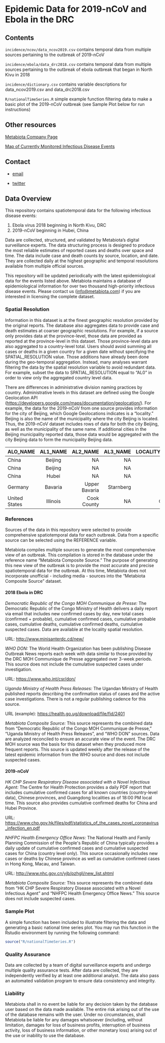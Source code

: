 # Epidemic Data for 2019-nCoV and Ebola in the DRC

## Contents

`incidence/ncov/data_ncov2019.csv` contains temporal data from multiple sources pertaining to the outbreak of 2019-nCoV

`incidence/ebola/data_drc2018.csv` contains temporal data from multiple sources pertaining to the outbreak of ebola outbreak that began in North Kivu in 2018

`incidence/dictionary.csv` contains variable descriptions for data_ncov2019.csv and data_drc2018.csv

`R/nationalTimeSeries.R` simple example function filtering data to make a basic plot of the 2019-nCoV outbreak (see Sample Plot below for run instructions)



## Other resources

[Metabiota Company Page](http://metabiota.com/)

[Map of Currently Monitored Infectious Disease Events](https://www.epidemictracker.com/)



## Contact

- [email](info@metabiota.com)

- [twitter](https://twitter.com/metabiota)



## Data Overview

This repository contains spatiotemporal data for the following infectious disease events:

1. Ebola virus 2018 beginning in North Kivu, DRC
2. 2019-nCoV beginning in Hubei, China

Data are collected, structured, and validated by Metabiota’s digital surveillance experts. The data structuring process is designed to produce the most reliable estimates of reported cases and deaths over space and time. The data include case and death counts by source, location, and date. They are collected daily at the highest geographic and temporal resolutions available from multiple official sources. 

This repository will be updated periodically with the latest epidemiological data for the events listed above. Metabiota maintains a database of epidemiological information for over two thousand high-priority infectious disease events. Please contact us (info@metabiota.com) if you are interested in licensing the complete dataset.



### Spatial Resolution

Information in this dataset is at the finest geographic resolution provided by the original reports. The database also aggregates data to provide case and death estimates at coarser geographic resolutions. For example, if a source only provides data at the province-level, those data are provided as reported at the province-level in this dataset. Those province-level data are also aggregated to a country-level total. Users should avoid summing all cases or deaths in a given country for a given date without specifying the SPATIAL_RESOLUTION value. Those additions have already been done during the geo-temporal aggregation. Instead, many analyses warrant filtering the data by the spatial resolution variable to avoid redundant data. For example, subset the data to SPATIAL_RESOLUTION equal to “AL0” in order to view only the aggregated country level data.

There are differences in administrative division naming practices by country. Administrative levels in this dataset are defined using the Google Geolocation API (https://developers.google.com/maps/documentation/geolocation/). For example, the data for the 2019-nCoV from one source provides information for the city of Beijing, which Google Geolocations indicates is a “locality.” Beijing is also the name of the municipality where the city Beijing is located. Thus, the 2019-nCoV dataset includes rows of data for both the city Beijing, as well as the municipality of the same name. If additional cities in the Beijing municipality reported data, those data would be aggregated with the city Beijing data to form the municipality Beijing data.

| ALO_NAME      | AL1_NAME      | AL2_NAME      | AL3_NAME  | LOCALITY_NAME |
| ------------- |:-------------:| -------------:| ---------:|--------------:|
| China         | Beijing       | NA            | NA        | Beijing       |
| China         | Beijing       | NA            | NA        | NA            |
| China         | Hubei         | NA            | NA        | Wuhan         |
| Germany       | Bavaria       | Upper Bavaria | Starnberg | NA            |
| United States | Illinois      | Cook County   | NA        | Chicago       |



### References

Sources of the data in this repository were selected to provide comprehensive spatiotemporal data for each outbreak. Data from a specific source can be selected using the REFERENCE variable.

Metabiota compiles multiple sources to generate the most comprehensive view of an outbreak. This compilation is stored in the database under the reference name “Metabiota Composite Source.” The purpose of generating this new view of the outbreak is to provide the most accurate and precise spatiotemporal data for the outbreak. At this time, Metabiota does not incorporate unofficial - including media - sources into the “Metabiota Composite Source” dataset.

#### 2018 Ebola in DRC

*Democratic Republic of the Congo MOH Communique de Presse:* The Democratic Republic of the Congo Ministry of Health delivers a daily report via email that includes new confirmed cases by day, new total cases (confirmed + probable), cumulative confirmed cases, cumulative probable cases, cumulative deaths, cumulative confirmed deaths, cumulative suspected cases. Data are available at the locality spatial resolution.

URL: http://www.minisanterdc.cd/new/

*WHO DON:* The World Health Organization has been publishing Disease Outbreak News reports each week with data similar to those provided by the DRC MOH Communique de Presse aggregated over 3-week periods. This source does not include the cumulative suspected cases under investigation.

URL: https://www.who.int/csr/don/

*Uganda Ministry of Health Press Releases:* The Ugandan Ministry of Health published reports describing the confirmation status of cases and the active case investigations. There is not a regular publishing cadence for this source.

URL (example): https://health.go.ug/download/file/fid/2401

*Metabiota Composite Source:* This source represents the combined data from “Democratic Republic of the Congo MOH Communique de Presse,” “Uganda Ministry of Health Press Releases”, and “WHO DON” sources. Data are analyzed reconciled to ensure an accurate view of the event. The DRC MOH source was the basis for this dataset when they produced more frequent reports. This source is updated weekly after the release of the latest epidemic information from the WHO source and does not include suspected cases.


#### 2019-nCoV

*HK CHP Severe Respiratory Disease associated with a Novel Infectious Agent:* The Centre for Health Protection provides a daily PDF report that includes cumulative confirmed cases for all known countries (country-level data), Chinese provinces, and Guangdong localities as of 18:00 PM local time. This source also provides cumulative confirmed deaths for China and Hubei Province.

URL: https://www.chp.gov.hk/files/pdf/statistics_of_the_cases_novel_coronavirus_infection_en.pdf

*NHFPC Health Emergency Office News:* The National Health and Family Planning Commission of the People's Republic of China typically provides a daily update of cumulative confirmed cases and cumulative suspected cases for China (country level only). This source occasionally includes new cases or deaths by Chinese province as well as cumulative confirmed cases in Hong Kong, Macau, and Taiwan.

URL: http://www.nhc.gov.cn/yjb/pzhgli/new_list.shtml

*Metabiota Composite Source:* This source represents the combined data from “HK CHP Severe Respiratory Disease associated with a Novel Infectious Agent” and “NHFPC Health Emergency Office News.” This source does not include suspected cases.



### Sample Plot

A simple function has been included to illustrate filtering the data and generating a basic national time series plot. You may run this function in the Rstudio environment by running the following command:
```r
source("R/nationalTimeSeries.R")
```


### Quality Assurance

Data are collected by a team of digital surveillance experts and undergo multiple quality assurance tests. After data are collected, they are independently verified by at least one additional analyst. The data also pass an automated validation program to ensure data consistency and integrity.



### Liability

Metabiota shall in no event be liable for any decision taken by the database user based on the data made available. The entire risk arising out of the use of the database remains with the user. Under no circumstances, shall Metabiota be liable for any damages whatsoever (including, without limitation, damages for loss of business profits, interruption of business activity, loss of business information, or other monetary loss) arising out of the use or inability to use the database.